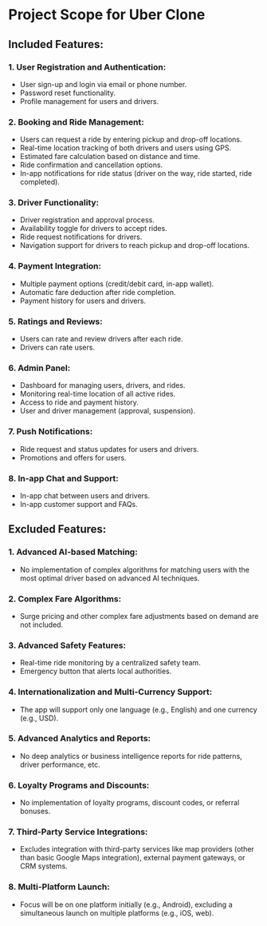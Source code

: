 # Project Scope for Uber Clone

## Included Features:

### 1. User Registration and Authentication:
- User sign-up and login via email or phone number.
- Password reset functionality.
- Profile management for users and drivers.

### 2. Booking and Ride Management:
- Users can request a ride by entering pickup and drop-off locations.
- Real-time location tracking of both drivers and users using GPS.
- Estimated fare calculation based on distance and time.
- Ride confirmation and cancellation options.
- In-app notifications for ride status (driver on the way, ride started, ride completed).

### 3. Driver Functionality:
- Driver registration and approval process.
- Availability toggle for drivers to accept rides.
- Ride request notifications for drivers.
- Navigation support for drivers to reach pickup and drop-off locations.

### 4. Payment Integration:
- Multiple payment options (credit/debit card, in-app wallet).
- Automatic fare deduction after ride completion.
- Payment history for users and drivers.

### 5. Ratings and Reviews:
- Users can rate and review drivers after each ride.
- Drivers can rate users.

### 6. Admin Panel:
- Dashboard for managing users, drivers, and rides.
- Monitoring real-time location of all active rides.
- Access to ride and payment history.
- User and driver management (approval, suspension).

### 7. Push Notifications:
- Ride request and status updates for users and drivers.
- Promotions and offers for users.

### 8. In-app Chat and Support:
- In-app chat between users and drivers.
- In-app customer support and FAQs.

## Excluded Features:

### 1. Advanced AI-based Matching:
- No implementation of complex algorithms for matching users with the most optimal driver based on advanced AI techniques.

### 2. Complex Fare Algorithms:
- Surge pricing and other complex fare adjustments based on demand are not included.

### 3. Advanced Safety Features:
- Real-time ride monitoring by a centralized safety team.
- Emergency button that alerts local authorities.

### 4. Internationalization and Multi-Currency Support:
- The app will support only one language (e.g., English) and one currency (e.g., USD).

### 5. Advanced Analytics and Reports:
- No deep analytics or business intelligence reports for ride patterns, driver performance, etc.

### 6. Loyalty Programs and Discounts:
- No implementation of loyalty programs, discount codes, or referral bonuses.

### 7. Third-Party Service Integrations:
- Excludes integration with third-party services like map providers (other than basic Google Maps integration), external payment gateways, or CRM systems.

### 8. Multi-Platform Launch:
- Focus will be on one platform initially (e.g., Android), excluding a simultaneous launch on multiple platforms (e.g., iOS, web).
